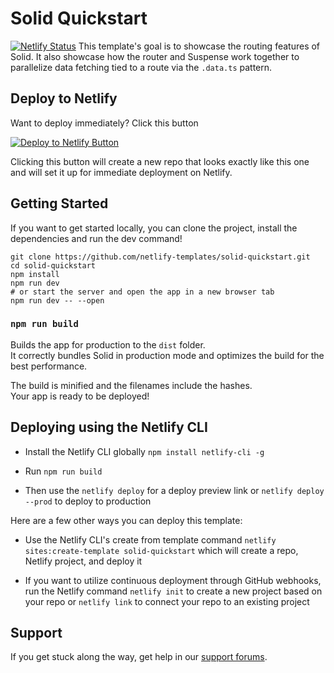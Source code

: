 # Solid Quickstart

[![Netlify Status](https://api.netlify.com/api/v1/badges/f644bd6a-540c-45e3-b718-b1e008558802/deploy-status)](https://app.netlify.com/projects/uuchanmp/deploys)
This template's goal is to showcase the routing features of Solid.
It also showcase how the router and Suspense work together to parallelize data fetching tied to a route via the `.data.ts` pattern.

## Deploy to Netlify

Want to deploy immediately? Click this button

[![Deploy to Netlify Button](https://www.netlify.com/img/deploy/button.svg)](https://app.netlify.com/start/deploy?repository=https://github.com/netlify-templates/solid-quickstart?utm_campaign=template-team&utm_source=dtn-button&utm_medium=dtn-button&utm_term=solid-qt-dtn-button&utm_content=solid-qt-dtn-button)

Clicking this button will create a new repo that looks exactly like this one and will set it up for immediate deployment on Netlify.

## Getting Started

If you want to get started locally, you can clone the project, install the dependencies and run the dev command!

```
git clone https://github.com/netlify-templates/solid-quickstart.git
cd solid-quickstart
npm install
npm run dev
# or start the server and open the app in a new browser tab
npm run dev -- --open
```

### `npm run build`

Builds the app for production to the `dist` folder.<br>
It correctly bundles Solid in production mode and optimizes the build for the best performance.

The build is minified and the filenames include the hashes.<br>
Your app is ready to be deployed!

## Deploying using the Netlify CLI

- Install the Netlify CLI globally `npm install netlify-cli -g`
    
- Run `npm run build`

- Then use the `netlify deploy` for a deploy preview link or `netlify deploy --prod` to deploy to production

Here are a few other ways you can deploy this template:
    
- Use the Netlify CLI's create from template command `netlify sites:create-template solid-quickstart` which will create a repo, Netlify project, and deploy it
    
- If you want to utilize continuous deployment through GitHub webhooks, run the Netlify command `netlify init` to create a new project based on your repo or `netlify link` to connect your repo to an existing project

## Support

If you get stuck along the way, get help in our [support forums](https://answers.netlify.com/).
